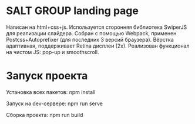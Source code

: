 # SALT GROUP landing page

Написан на html+css+js. Используется сторонняя библиотека SwiperJS для реализации слайдера. Собран с помощью Webpack, применен Postcss+Autoprefixer (для последних 3 версий браузера). Вёрстка адаптивная, поддерживает Retina дисплеи (2х). Реализован функционал на чистом JS: pop-up и smoothscroll.

# Запуск проекта

Установка всех пакетов:
npm install

Запуск на dev-сервере:
npm run serve

Сборка проекта:
npm run build